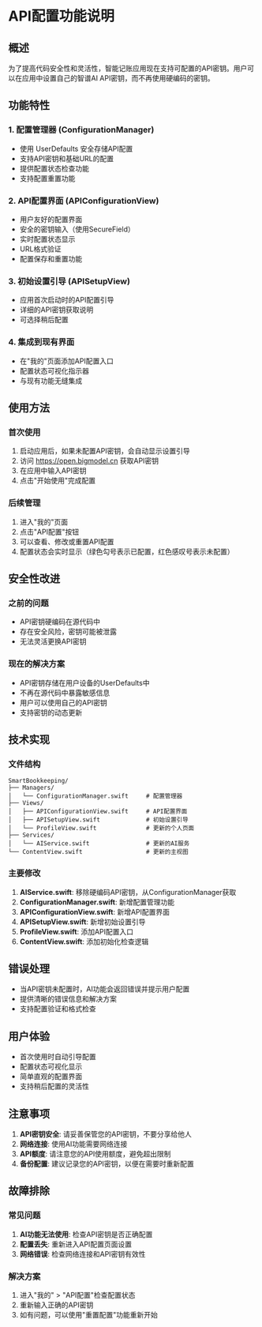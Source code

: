 # API配置功能说明

## 概述

为了提高代码安全性和灵活性，智能记账应用现在支持可配置的API密钥。用户可以在应用中设置自己的智谱AI API密钥，而不再使用硬编码的密钥。

## 功能特性

### 1. 配置管理器 (ConfigurationManager)
- 使用 UserDefaults 安全存储API配置
- 支持API密钥和基础URL的配置
- 提供配置状态检查功能
- 支持配置重置功能

### 2. API配置界面 (APIConfigurationView)
- 用户友好的配置界面
- 安全的密钥输入（使用SecureField）
- 实时配置状态显示
- URL格式验证
- 配置保存和重置功能

### 3. 初始设置引导 (APISetupView)
- 应用首次启动时的API配置引导
- 详细的API密钥获取说明
- 可选择稍后配置

### 4. 集成到现有界面
- 在"我的"页面添加API配置入口
- 配置状态可视化指示器
- 与现有功能无缝集成

## 使用方法

### 首次使用
1. 启动应用后，如果未配置API密钥，会自动显示设置引导
2. 访问 https://open.bigmodel.cn 获取API密钥
3. 在应用中输入API密钥
4. 点击"开始使用"完成配置

### 后续管理
1. 进入"我的"页面
2. 点击"API配置"按钮
3. 可以查看、修改或重置API配置
4. 配置状态会实时显示（绿色勾号表示已配置，红色感叹号表示未配置）

## 安全性改进

### 之前的问题
- API密钥硬编码在源代码中
- 存在安全风险，密钥可能被泄露
- 无法灵活更换API密钥

### 现在的解决方案
- API密钥存储在用户设备的UserDefaults中
- 不再在源代码中暴露敏感信息
- 用户可以使用自己的API密钥
- 支持密钥的动态更新

## 技术实现

### 文件结构
```
SmartBookkeeping/
├── Managers/
│   └── ConfigurationManager.swift     # 配置管理器
├── Views/
│   ├── APIConfigurationView.swift     # API配置界面
│   ├── APISetupView.swift             # 初始设置引导
│   └── ProfileView.swift              # 更新的个人页面
├── Services/
│   └── AIService.swift                # 更新的AI服务
└── ContentView.swift                  # 更新的主视图
```

### 主要修改
1. **AIService.swift**: 移除硬编码API密钥，从ConfigurationManager获取
2. **ConfigurationManager.swift**: 新增配置管理功能
3. **APIConfigurationView.swift**: 新增API配置界面
4. **APISetupView.swift**: 新增初始设置引导
5. **ProfileView.swift**: 添加API配置入口
6. **ContentView.swift**: 添加初始化检查逻辑

## 错误处理

- 当API密钥未配置时，AI功能会返回错误并提示用户配置
- 提供清晰的错误信息和解决方案
- 支持配置验证和格式检查

## 用户体验

- 首次使用时自动引导配置
- 配置状态可视化显示
- 简单直观的配置界面
- 支持稍后配置的灵活性

## 注意事项

1. **API密钥安全**: 请妥善保管您的API密钥，不要分享给他人
2. **网络连接**: 使用AI功能需要网络连接
3. **API额度**: 请注意您的API使用额度，避免超出限制
4. **备份配置**: 建议记录您的API密钥，以便在需要时重新配置

## 故障排除

### 常见问题
1. **AI功能无法使用**: 检查API密钥是否正确配置
2. **配置丢失**: 重新进入API配置页面设置
3. **网络错误**: 检查网络连接和API密钥有效性

### 解决方案
1. 进入"我的" > "API配置"检查配置状态
2. 重新输入正确的API密钥
3. 如有问题，可以使用"重置配置"功能重新开始